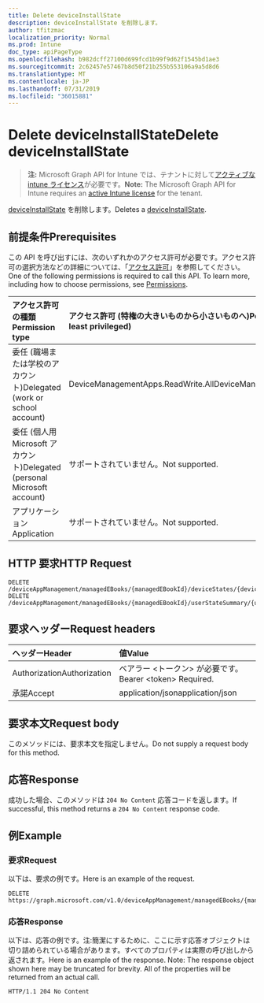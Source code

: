 ```yaml
---
title: Delete deviceInstallState
description: deviceInstallState を削除します。
author: tfitzmac
localization_priority: Normal
ms.prod: Intune
doc_type: apiPageType
ms.openlocfilehash: b982dcff27100d699fcd1b99f9d62f1545bd1ae3
ms.sourcegitcommit: 2c62457e57467b8d50f21b255b553106a9a5d8d6
ms.translationtype: MT
ms.contentlocale: ja-JP
ms.lasthandoff: 07/31/2019
ms.locfileid: "36015881"
---
```

# <a name="delete-deviceinstallstate"></a><span data-ttu-id="81f60-103">Delete deviceInstallState</span><span class="sxs-lookup"><span data-stu-id="81f60-103">Delete deviceInstallState</span></span>

> <span data-ttu-id="81f60-104">**注:** Microsoft Graph API for Intune では、テナントに対して[アクティブな intune ライセンス](https://go.microsoft.com/fwlink/?linkid=839381)が必要です。</span><span class="sxs-lookup"><span data-stu-id="81f60-104">**Note:** The Microsoft Graph API for Intune requires an [active Intune license](https://go.microsoft.com/fwlink/?linkid=839381) for the tenant.</span></span>

<span data-ttu-id="81f60-105">[deviceInstallState](../resources/intune-books-deviceinstallstate.md) を削除します。</span><span class="sxs-lookup"><span data-stu-id="81f60-105">Deletes a [deviceInstallState](../resources/intune-books-deviceinstallstate.md).</span></span>

## <a name="prerequisites"></a><span data-ttu-id="81f60-106">前提条件</span><span class="sxs-lookup"><span data-stu-id="81f60-106">Prerequisites</span></span>
<span data-ttu-id="81f60-p101">この API を呼び出すには、次のいずれかのアクセス許可が必要です。アクセス許可の選択方法などの詳細については、「[アクセス許可](/graph/permissions-reference)」を参照してください。</span><span class="sxs-lookup"><span data-stu-id="81f60-p101">One of the following permissions is required to call this API. To learn more, including how to choose permissions, see [Permissions](/graph/permissions-reference).</span></span>

|<span data-ttu-id="81f60-109">アクセス許可の種類</span><span class="sxs-lookup"><span data-stu-id="81f60-109">Permission type</span></span>|<span data-ttu-id="81f60-110">アクセス許可 (特権の大きいものから小さいものへ)</span><span class="sxs-lookup"><span data-stu-id="81f60-110">Permissions (from most to least privileged)</span></span>|
|:---|:---|
|<span data-ttu-id="81f60-111">委任 (職場または学校のアカウント)</span><span class="sxs-lookup"><span data-stu-id="81f60-111">Delegated (work or school account)</span></span>|<span data-ttu-id="81f60-112">DeviceManagementApps.ReadWrite.All</span><span class="sxs-lookup"><span data-stu-id="81f60-112">DeviceManagementApps.ReadWrite.All</span></span>|
|<span data-ttu-id="81f60-113">委任 (個人用 Microsoft アカウント)</span><span class="sxs-lookup"><span data-stu-id="81f60-113">Delegated (personal Microsoft account)</span></span>|<span data-ttu-id="81f60-114">サポートされていません。</span><span class="sxs-lookup"><span data-stu-id="81f60-114">Not supported.</span></span>|
|<span data-ttu-id="81f60-115">アプリケーション</span><span class="sxs-lookup"><span data-stu-id="81f60-115">Application</span></span>|<span data-ttu-id="81f60-116">サポートされていません。</span><span class="sxs-lookup"><span data-stu-id="81f60-116">Not supported.</span></span>|

## <a name="http-request"></a><span data-ttu-id="81f60-117">HTTP 要求</span><span class="sxs-lookup"><span data-stu-id="81f60-117">HTTP Request</span></span>
<!-- {
  "blockType": "ignored"
}
-->
``` http
DELETE /deviceAppManagement/managedEBooks/{managedEBookId}/deviceStates/{deviceInstallStateId}
DELETE /deviceAppManagement/managedEBooks/{managedEBookId}/userStateSummary/{userInstallStateSummaryId}/deviceStates/{deviceInstallStateId}
```

## <a name="request-headers"></a><span data-ttu-id="81f60-118">要求ヘッダー</span><span class="sxs-lookup"><span data-stu-id="81f60-118">Request headers</span></span>
|<span data-ttu-id="81f60-119">ヘッダー</span><span class="sxs-lookup"><span data-stu-id="81f60-119">Header</span></span>|<span data-ttu-id="81f60-120">値</span><span class="sxs-lookup"><span data-stu-id="81f60-120">Value</span></span>|
|:---|:---|
|<span data-ttu-id="81f60-121">Authorization</span><span class="sxs-lookup"><span data-stu-id="81f60-121">Authorization</span></span>|<span data-ttu-id="81f60-122">ベアラー &lt;トークン&gt; が必要です。</span><span class="sxs-lookup"><span data-stu-id="81f60-122">Bearer &lt;token&gt; Required.</span></span>|
|<span data-ttu-id="81f60-123">承諾</span><span class="sxs-lookup"><span data-stu-id="81f60-123">Accept</span></span>|<span data-ttu-id="81f60-124">application/json</span><span class="sxs-lookup"><span data-stu-id="81f60-124">application/json</span></span>|

## <a name="request-body"></a><span data-ttu-id="81f60-125">要求本文</span><span class="sxs-lookup"><span data-stu-id="81f60-125">Request body</span></span>
<span data-ttu-id="81f60-126">このメソッドには、要求本文を指定しません。</span><span class="sxs-lookup"><span data-stu-id="81f60-126">Do not supply a request body for this method.</span></span>

## <a name="response"></a><span data-ttu-id="81f60-127">応答</span><span class="sxs-lookup"><span data-stu-id="81f60-127">Response</span></span>
<span data-ttu-id="81f60-128">成功した場合、このメソッドは `204 No Content` 応答コードを返します。</span><span class="sxs-lookup"><span data-stu-id="81f60-128">If successful, this method returns a `204 No Content` response code.</span></span>

## <a name="example"></a><span data-ttu-id="81f60-129">例</span><span class="sxs-lookup"><span data-stu-id="81f60-129">Example</span></span>

### <a name="request"></a><span data-ttu-id="81f60-130">要求</span><span class="sxs-lookup"><span data-stu-id="81f60-130">Request</span></span>
<span data-ttu-id="81f60-131">以下は、要求の例です。</span><span class="sxs-lookup"><span data-stu-id="81f60-131">Here is an example of the request.</span></span>
``` http
DELETE https://graph.microsoft.com/v1.0/deviceAppManagement/managedEBooks/{managedEBookId}/deviceStates/{deviceInstallStateId}
```

### <a name="response"></a><span data-ttu-id="81f60-132">応答</span><span class="sxs-lookup"><span data-stu-id="81f60-132">Response</span></span>
<span data-ttu-id="81f60-p102">以下は、応答の例です。注:簡潔にするために、ここに示す応答オブジェクトは切り詰められている場合があります。すべてのプロパティは実際の呼び出しから返されます。</span><span class="sxs-lookup"><span data-stu-id="81f60-p102">Here is an example of the response. Note: The response object shown here may be truncated for brevity. All of the properties will be returned from an actual call.</span></span>
``` http
HTTP/1.1 204 No Content
```



